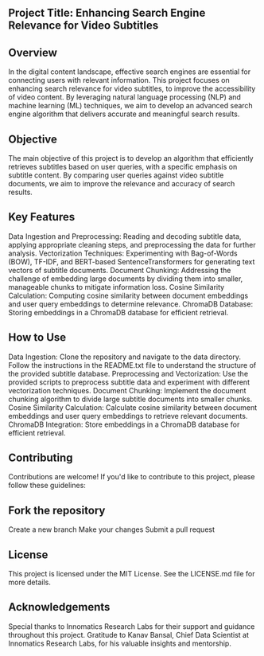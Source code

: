 ## Project Title: Enhancing Search Engine Relevance for Video Subtitles
## Overview
In the digital content landscape, effective search engines are essential for connecting users with relevant information. This project focuses on enhancing search relevance for video subtitles, to improve the accessibility of video content. By leveraging natural language processing (NLP) and machine learning (ML) techniques, we aim to develop an advanced search engine algorithm that delivers accurate and meaningful search results.

## Objective
The main objective of this project is to develop an algorithm that efficiently retrieves subtitles based on user queries, with a specific emphasis on subtitle content. By comparing user queries against video subtitle documents, we aim to improve the relevance and accuracy of search results.

## Key Features
Data Ingestion and Preprocessing: Reading and decoding subtitle data, applying appropriate cleaning steps, and preprocessing the data for further analysis.
Vectorization Techniques: Experimenting with Bag-of-Words (BOW), TF-IDF, and BERT-based SentenceTransformers for generating text vectors of subtitle documents.
Document Chunking: Addressing the challenge of embedding large documents by dividing them into smaller, manageable chunks to mitigate information loss.
Cosine Similarity Calculation: Computing cosine similarity between document embeddings and user query embeddings to determine relevance.
ChromaDB Database: Storing embeddings in a ChromaDB database for efficient retrieval.
## How to Use
Data Ingestion: Clone the repository and navigate to the data directory. Follow the instructions in the README.txt file to understand the structure of the provided subtitle database.
Preprocessing and Vectorization: Use the provided scripts to preprocess subtitle data and experiment with different vectorization techniques.
Document Chunking: Implement the document chunking algorithm to divide large subtitle documents into smaller chunks.
Cosine Similarity Calculation: Calculate cosine similarity between document embeddings and user query embeddings to retrieve relevant documents.
ChromaDB Integration: Store embeddings in a ChromaDB database for efficient retrieval.
## Contributing
Contributions are welcome! If you'd like to contribute to this project, please follow these guidelines:

## Fork the repository
Create a new branch
Make your changes
Submit a pull request
## License
This project is licensed under the MIT License. See the LICENSE.md file for more details.

## Acknowledgements
Special thanks to Innomatics Research Labs for their support and guidance throughout this project.
Gratitude to Kanav Bansal, Chief Data Scientist at Innomatics Research Labs, for his valuable insights and mentorship.

